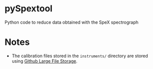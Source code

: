 # pySpextool
Python code to reduce data obtained with the SpeX spectrograph

# Notes
- The calibration files stored in the `instruments/` directory 
are stored using
[Github Large File Storage](https://docs.github.com/en/repositories/working-with-files/managing-large-files).

